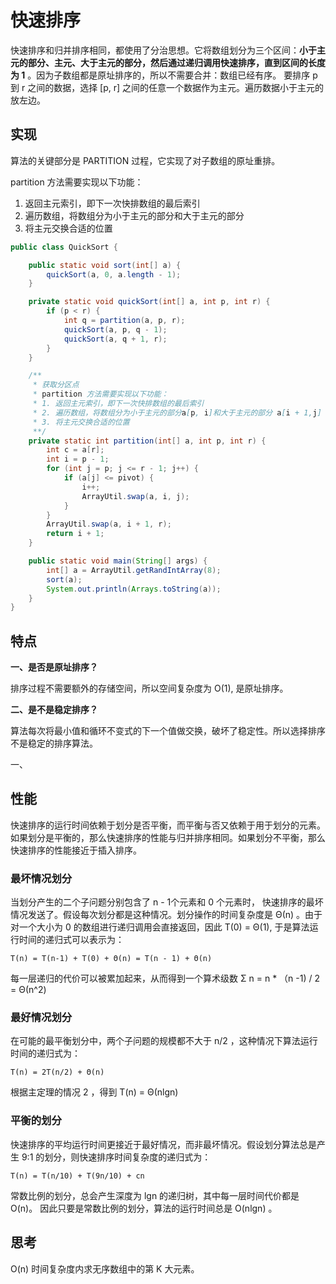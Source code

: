 # 快速排序

快速排序和归并排序相同，都使用了分治思想。它将数组划分为三个区间：**小于主元的部分、主元、大于主元的部分，然后通过递归调用快速排序，直到区间的长度为 1** 。因为子数组都是原址排序的，所以不需要合并：数组已经有序。
要排序 p 到 r 之间的数据，选择 [p, r] 之间的任意一个数据作为主元。遍历数据小于主元的放左边。


## 实现

算法的关键部分是 PARTITION 过程，它实现了对子数组的原址重排。

partition 方法需要实现以下功能：

1. 返回主元索引，即下一次快排数组的最后索引
2. 遍历数组，将数组分为小于主元的部分和大于主元的部分
3. 将主元交换合适的位置



```java
public class QuickSort {

    public static void sort(int[] a) {
        quickSort(a, 0, a.length - 1);
    }

    private static void quickSort(int[] a, int p, int r) {
        if (p < r) {
            int q = partition(a, p, r);
            quickSort(a, p, q - 1);
            quickSort(a, q + 1, r);
        }
    }

    /**
     * 获取分区点
     * partition 方法需要实现以下功能：
     * 1. 返回主元索引，即下一次快排数组的最后索引
     * 2. 遍历数组，将数组分为小于主元的部分a[p, i]和大于主元的部分 a[i + 1,j]
     * 3. 将主元交换合适的位置
     **/
    private static int partition(int[] a, int p, int r) {
        int c = a[r];
        int i = p - 1;
        for (int j = p; j <= r - 1; j++) {
            if (a[j] <= pivot) {
                i++;
                ArrayUtil.swap(a, i, j);
            }
        }
        ArrayUtil.swap(a, i + 1, r);
        return i + 1;
    }

    public static void main(String[] args) {
        int[] a = ArrayUtil.getRandIntArray(8);
        sort(a);
        System.out.println(Arrays.toString(a));
    }
}

```



## 特点

**一、是否是原址排序？**

排序过程不需要额外的存储空间，所以空间复杂度为 O(1),  是原址排序。



**二、是不是稳定排序？**

算法每次将最小值和循环不变式的下一个值做交换，破坏了稳定性。所以选择排序不是稳定的排序算法。

一、

## 性能

快速排序的运行时间依赖于划分是否平衡，而平衡与否又依赖于用于划分的元素。如果划分是平衡的，那么快速排序的性能与归并排序相同。如果划分不平衡，那么快速排序的性能接近于插入排序。



### 最坏情况划分

当划分产生的二个子问题分别包含了 n - 1个元素和 0 个元素时， 快速排序的最坏情况发送了。假设每次划分都是这种情况。划分操作的时间复杂度是 Θ(n) 。由于对一个大小为 0 的数组进行递归调用会直接返回，因此 T(0) = Θ(1), 于是算法运行时间的递归式可以表示为：

`T(n) = T(n-1) + T(0) + Θ(n) = T(n - 1) + Θ(n)`

每一层递归的代价可以被累加起来，从而得到一个算术级数  Σ n = n * （n -1) / 2 = Θ(n^2)



### 最好情况划分

在可能的最平衡划分中，两个子问题的规模都不大于 n/2 ，这种情况下算法运行时间的递归式为：

`T(n) = 2T(n/2) + Θ(n)`

根据主定理的情况 2 ，得到 T(n) = Θ(nlgn)



### 平衡的划分

快速排序的平均运行时间更接近于最好情况，而非最坏情况。假设划分算法总是产生 9:1 的划分，则快速排序时间复杂度的递归式为：

`T(n) = T(n/10) + T(9n/10) + cn`

常数比例的划分，总会产生深度为 lgn 的递归树，其中每一层时间代价都是 O(n)。 因此只要是常数比例的划分，算法的运行时间总是 O(nlgn) 。



## 思考

O(n) 时间复杂度内求无序数组中的第 K 大元素。 

